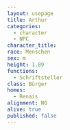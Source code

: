 ```yaml
---
layout: usepage
title: Arthur
categories:
  - character
  - NPC
character_title: 
race: Menschen
sex: m
height: 1.89
functions:
  - Schriftsteller
class: Bürger
homes:
  - Renais
alignment: NG
alive: true
published: false
---
```


